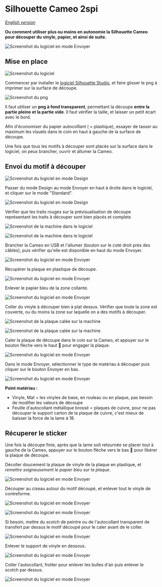# Silhouette Cameo 2spi

*[English version](https://github.com/LucieMrc/SilhouetteCameo_sp33d)*

**Ou comment utiliser plus ou moins en autonomie la Silhouette Cameo pour découper du vinyle, papier, et ainsi de suite.**

<!--gif-->

![Screenshot du logiciel en mode Envoyer](./images/scree8.png)

## Mise en place

![Screenshot du logiciel](./images/scree1.png)

Commencer par installer le [logiciel Silhouette Studio](https://www.silhouetteamerica.com/silhouette-studio), et faire glisser le png à imprimer sur la surface de découpe.

![Screenshot du png](./images/scree2.png)

Il faut utiliser un **png à fond transparent**, permettant la découpe **entre la partie pleine et la partie vide**.
Il faut vérifier la taille, et laisser un petit écart avec le bord.

Afin d'économiser du papier autocolllant ( = plastique), essayer de tasser au maximum les visuels dans le coin en haut à gauche de la surface de découpe.

Une fois que tous les motifs à découper sont placés sur la surface dans le logiciel, on peux brancher, ouvrir et allumer la Cameo.

## Envoi du motif à découper

![Screenshot du logiciel en mode Design](./images/scree3.png)

Passer du mode Design au mode Envoyer en haut à droite dans le logiciel, et cliquer sur le mode "Standard".

![Screenshot du logiciel en mode Design](./images/scree7.png)

Vérifier que les traits rouges sur la prévisualisation de découpe représentant les traits à découper sont bien placés et complets

![Screenshot de la machine dans le logiciel](./images/scree4.png)

![Screenshot de la machine dans le logiciel](./images/scree5.png)

Brancher la Cameo en USB et l'allumer (bouton sur le coté droit près des câbles), puis vérifier qu'elle est disponible en haut du mode Envoyer.

![Screenshot du logiciel en mode Envoyer](./images/scree9.png)

Récupérer la plaque en plastique de découpe.

![Screenshot du logiciel en mode Envoyer](./images/scree10.png)

Enlever le papier bleu de la zone collante.

![Screenshot du logiciel en mode Envoyer](./images/scree11.png)

Coller du vinyle à découper bien à plat dessus. Vérifier que toute la zone est couverte, ou du moins la zone sur laquelle on a des motifs à découper.

![Screenshot de la plaque calée sur la machine](./images/scree12.png)

![Screenshot de la plaque calée sur la machine](./images/scree13.png)

Caler la plaque de découpe dans le coin sur la Cameo, et appuyer sur le bouton flèche vers le haut 🔼 pour engager la plaque.

![Screenshot du logiciel en mode Envoyer](./images/scree6.png)

Dans le mode Envoyer, sélectionner le type de matériau à découper puis cliquer sur le bouton Envoyer en bas.

![Screenshot du logiciel en mode Envoyer](./images/gif1.gif)

**Point matériau :**
- Vinyle, Mat = les vinyles de base, en rouleau ou en plaque, pas besoin de modifier les valeurs de découpe
- Feuille d'autocollant métallique brossé = plaques de cuivre, pour ne pas découper le support carton de la plaque de cuivre, c'est mieux de baisser la force de la lame à 18.

## Récuperer le sticker

Une fois la découpe finie, après que la lame soit retournée se placer tout à gauche de la Cameo, appuyer sur le bouton flèche vers le bas 🔽 pour libérer la plaque de découpe.

Décoller doucement la plaque de vinyle de la plaque en plastique, et *remettre soigneusement le papier bleu sur la plaque*.

![Screenshot du logiciel en mode Envoyer](./images/scree14.png)

Découper au ciseau autour du motif découpé, et enlever tout le vinyle de contreforme. 

![Screenshot du logiciel en mode Envoyer](./images/scree15.png)

![Screenshot du logiciel en mode Envoyer](./images/scree16.png)

Si besoin, mettre du scotch de peintre ou de l'autocollant transparent de transfert par dessus le motif découpé pour le caler avant de le coller. 

![Screenshot du logiciel en mode Envoyer](./images/scree17.png)

Enlever le support de vinyle en dessous.

![Screenshot du logiciel en mode Envoyer](./images/scree18.png)

Coller l'autocollant, frotter pour enlever les bulles d'air puis enlever le scotch par dessus.

![Screenshot du logiciel en mode Envoyer](./images/gif2.gif)
